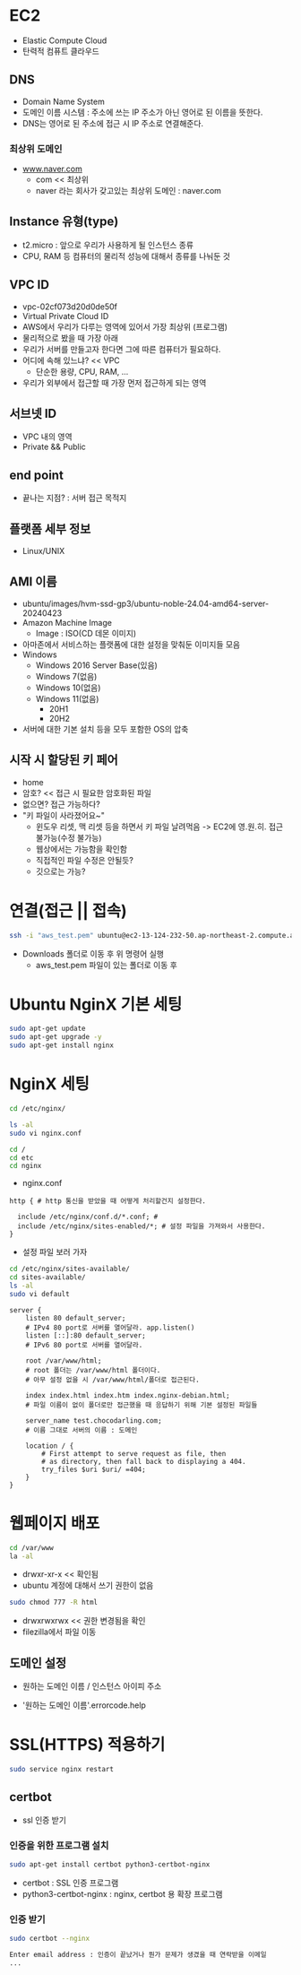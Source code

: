 # EC2

- Elastic Compute Cloud
- 탄력적 컴퓨트 클라우드

## DNS

- Domain Name System
- 도메인 이름 시스템 : 주소에 쓰는 IP 주소가 아닌 영어로 된 이름을 뜻한다.
- DNS는 영어로 된 주소에 접근 시 IP 주소로 연결해준다.

### 최상위 도메인

- www.naver.com
  - com << 최상위
  - naver 라는 회사가 갖고있는 최상위 도메인 : naver.com

## Instance 유형(type)

- t2.micro : 앞으로 우리가 사용하게 될 인스턴스 종류
- CPU, RAM 등 컴퓨터의 물리적 성능에 대해서 종류를 나눠둔 것

## VPC ID

- vpc-02cf073d20d0de50f
- Virtual Private Cloud ID
- AWS에서 우리가 다루는 영역에 있어서 가장 최상위 (프로그램)
- 물리적으로 봤을 때 가장 아래
- 우리가 서버를 만들고자 한다면 그에 따른 컴퓨터가 필요하다.
- 어디에 속해 있느냐? << VPC
  - 단순한 용량, CPU, RAM, ...
- 우리가 외부에서 접근할 때 가장 먼저 접근하게 되는 영역

## 서브넷 ID

- VPC 내의 영역
- Private && Public

## end point

- 끝나는 지점? : 서버 접근 목적지

## 플랫폼 세부 정보

- Linux/UNIX

## AMI 이름

- ubuntu/images/hvm-ssd-gp3/ubuntu-noble-24.04-amd64-server-20240423
- Amazon Machine Image
  - Image : ISO(CD 데몬 이미지)
- 아마존에서 서비스하는 플랫폼에 대한 설정을 맞춰둔 이미지들 모음
- Windows
  - Windows 2016 Server Base(있음)
  - Windows 7(없음)
  - Windows 10(없음)
  - Windows 11(없음)
    - 20H1
    - 20H2
- 서버에 대한 기본 설치 등을 모두 포함한 OS의 압축

## 시작 시 할당된 키 페어

- home
- 암호? << 접근 시 필요한 암호화된 파일
- 없으면? 접근 가능하다?
- "키 파일이 사라졌어요~"
  - 윈도우 리셋, 맥 리셋 등을 하면서 키 파일 날려먹음 -> EC2에 영.원.히. 접근 불가능(수정 불가능)
  - 웹상에서는 가능함을 확인함
  - 직접적인 파일 수정은 안될듯?
  - 깃으로는 가능?

# 연결(접근 || 접속)

```bash
ssh -i "aws_test.pem" ubuntu@ec2-13-124-232-50.ap-northeast-2.compute.amazonaws.com
```

- Downloads 폴더로 이동 후 위 명령어 실행
  - aws_test.pem 파일이 있는 폴더로 이동 후

# Ubuntu NginX 기본 세팅

```bash
sudo apt-get update
sudo apt-get upgrade -y
sudo apt-get install nginx
```

# NginX 세팅

```bash
cd /etc/nginx/

ls -al
sudo vi nginx.conf
```

```bash
cd /
cd etc
cd nginx
```

- nginx.conf

```nginx
http { # http 통신을 받았을 때 어떻게 처리할건지 설정한다.

  include /etc/nginx/conf.d/*.conf; #
  include /etc/nginx/sites-enabled/*; # 설정 파일을 가져와서 사용한다.
}
```

- 설정 파일 보러 가자

```bash
cd /etc/nginx/sites-available/
cd sites-available/
ls -al
sudo vi default
```

```nginx
server {
    listen 80 default_server;
    # IPv4 80 port로 서버를 열어달라. app.listen()
    listen [::]:80 default_server;
    # IPv6 80 port로 서버를 열어달라.

    root /var/www/html;
    # root 폴더는 /var/www/html 폴더이다.
    # 아무 설정 없을 시 /var/www/html/폴더로 접근된다.

    index index.html index.htm index.nginx-debian.html;
    # 파일 이름이 없이 폴더로만 접근했을 때 응답하기 위해 기본 설정된 파일들

    server_name test.chocodarling.com;
    # 이름 그대로 서버의 이름 : 도메인

    location / {
        # First attempt to serve request as file, then
        # as directory, then fall back to displaying a 404.
        try_files $uri $uri/ =404;
    }
}
```

# 웹페이지 배포

```bash
cd /var/www
la -al
```

- drwxr-xr-x << 확인됨
- ubuntu 계정에 대해서 쓰기 권한이 없음

```bash
sudo chmod 777 -R html
```

- drwxrwxrwx << 권한 변경됨을 확인
- filezilla에서 파일 이동

## 도메인 설정

- 원하는 도메인 이름 / 인스턴스 아이피 주소

- '원하는 도메인 이름'.errorcode.help

# SSL(HTTPS) 적용하기

```bash
sudo service nginx restart
```

## certbot

- ssl 인증 받기

### 인증을 위한 프로그램 설치

```bash
sudo apt-get install certbot python3-certbot-nginx
```

- certbot : SSL 인증 프로그램
- python3-certbot-nginx : nginx, certbot 용 확장 프로그램

### 인증 받기

```bash
sudo certbot --nginx
```

```bash
Enter email address : 인증이 끝났거나 뭔가 문제가 생겼을 때 연락받을 이메일
...
```
